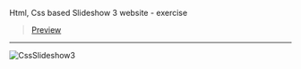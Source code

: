 Html, Css based Slideshow 3 website - exercise
> [Preview](https://r4nd3l.github.io/CssSlideshow3/)
---

![CssSlideshow3](https://github.com/r4nd3l/CssSlideshow3/blob/master/img/sample.gif)
